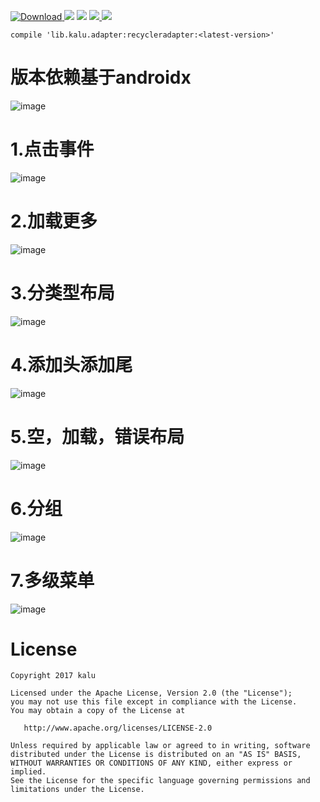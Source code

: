 [ ![Download](https://api.bintray.com/packages/zhanghang/maven/recycleradapter/images/download.svg) ](https://bintray.com/zhanghang/maven/recycleradapter/_latestVersion) ![](https://img.shields.io/badge/Build-Passing-green.svg) ![](https://img.shields.io/badge/API%20-14+-green.svg) [ ![](https://img.shields.io/badge/%E4%BD%9C%E8%80%85-%E5%BC%A0%E8%88%AA-red.svg) ](http://www.jianshu.com/u/22a5d2ee8385) ![](https://img.shields.io/badge/%E9%82%AE%E7%AE%B1-153437803@qq.com-red.svg)
```
compile 'lib.kalu.adapter:recycleradapter:<latest-version>'
```

# 版本依赖基于androidx
![image](https://github.com/153437803/RecyclerAdapter/blob/master/Screenrecorder-2017-12-05-00.png )

# 1.点击事件
![image](https://github.com/153437803/RecyclerAdapter/blob/master/Screenrecorder-2017-12-05-12.gif )

# 2.加载更多
![image](https://github.com/153437803/RecyclerAdapter/blob/master/Screenrecorder-2017-12-05-11.gif )

# 3.分类型布局
![image](https://github.com/153437803/RecyclerAdapter/blob/master/Screenrecorder-2017-12-05-08.gif )

# 4.添加头添加尾
![image](https://github.com/153437803/RecyclerAdapter/blob/master/Screenrecorder-2017-12-05-09.gif )

# 5.空，加载，错误布局
![image](https://github.com/153437803/RecyclerAdapter/blob/master/Screenrecorder-2017-12-05-10.gif )

# 6.分组
![image](https://github.com/153437803/RecyclerAdapter/blob/master/Screenrecorder-2017-12-05-06.gif )

# 7.多级菜单
![image](https://github.com/153437803/RecyclerAdapter/blob/master/Screenrecorder-2017-12-05-04.gif )

# License
```
Copyright 2017 kalu

Licensed under the Apache License, Version 2.0 (the "License");
you may not use this file except in compliance with the License.
You may obtain a copy of the License at

   http://www.apache.org/licenses/LICENSE-2.0

Unless required by applicable law or agreed to in writing, software
distributed under the License is distributed on an "AS IS" BASIS,
WITHOUT WARRANTIES OR CONDITIONS OF ANY KIND, either express or implied.
See the License for the specific language governing permissions and
limitations under the License.
